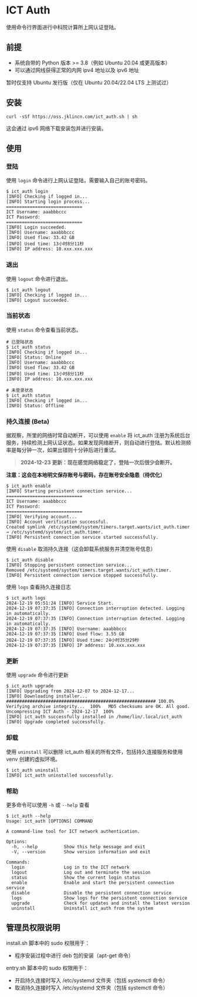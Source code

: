 # ICT Auth

使用命令行界面进行中科院计算所上网认证登陆。

## 前提

- 系统自带的 Python 版本 >= 3.8（例如 Ubuntu 20.04 或更高版本）
- 可以通过网线获得正常的内网 ipv4 地址以及 ipv6 地址

暂时仅支持 Ubuntu 发行版（仅在 Ubuntu 20.04/22.04 LTS 上测试过）

## 安装

```
curl -sSf https://oss.jklincn.com/ict_auth.sh | sh
```

这会通过 ipv6 网络下载安装包并进行安装。

## 使用

### 登陆

使用 `login` 命令进行上网认证登陆，需要输入自己的账号密码。

```
$ ict_auth login
[INFO] Checking if logged in...
[INFO] Starting login process...
=============================
ICT Username: aaabbbccc
ICT Password: 
=============================
[INFO] Login succeeded.
[INFO] Username: aaabbbccc
[INFO] Used flow: 33.42 GB
[INFO] Used time: 13小时8分11秒
[INFO] IP address: 10.xxx.xxx.xxx
```

### 退出

使用 `logout` 命令进行退出。

```
$ ict_auth logout
[INFO] Checking if logged in...
[INFO] Logout succeeded.
```

### 当前状态

使用 `status` 命令查看当前状态。

```
# 已登陆状态
$ ict_auth status
[INFO] Checking if logged in...
[INFO] Status: Online
[INFO] Username: aaabbbccc
[INFO] Used flow: 33.42 GB
[INFO] Used time: 13小时8分11秒
[INFO] IP address: 10.xxx.xxx.xxx

# 未登录状态
$ ict_auth status
[INFO] Checking if logged in...
[INFO] Status: Offline
```

### 持久连接 (Beta)

据观察，所里的网络时常自动断开，可以使用 `enable` 将 ict_auth 注册为系统后台服务，持续检测上网认证状态。如果发现网络断开，则自动进行登陆。默认检测频率是每分钟一次，如果出错则十分钟后进行重试。

> **2024-12-23 更新：现在感觉网络稳定了，登陆一次后很少会断开。**

**注意：这会在本地明文保存账号与密码，存在账号安全隐患（待优化）**

```
$ ict_auth enable
[INFO] Starting persistent connection service...
=============================
ICT Username: aaabbbccc
ICT Password: 
=============================
[INFO] Verifying account...
[INFO] Account verification successful.
Created symlink /etc/systemd/system/timers.target.wants/ict_auth.timer → /etc/systemd/system/ict_auth.timer.
[INFO] Persistent connection service started successfully.
```

使用 `disable` 取消持久连接（这会卸载系统服务并清空账号信息）

```
$ ict_auth disable
[INFO] Stopping persistent connection service...
Removed /etc/systemd/system/timers.target.wants/ict_auth.timer.
[INFO] Persistent connection service stopped successfully.
```

使用 `logs` 查看持久连接日志

```
$ ict_auth logs
2024-12-19 05:51:24 [INFO] Service Start.
2024-12-19 07:37:35 [INFO] Connection interruption detected. Logging in automatically.
2024-12-19 07:37:35 [INFO] Connection interruption detected. Logging in automatically.
2024-12-19 07:37:35 [INFO] Username: aaabbbccc
2024-12-19 07:37:35 [INFO] Used flow: 3.55 GB
2024-12-19 07:37:35 [INFO] Used time: 24小时35分29秒
2024-12-19 07:37:35 [INFO] IP address: 10.xxx.xxx.xxx
```

### 更新

使用 `upgrade` 命令进行更新

```
$ ict_auth upgrade
[INFO] Upgrading from 2024-12-07 to 2024-12-17...
[INFO] Downloading installer...
######################################################### 100.0%
Verifying archive integrity...  100%   MD5 checksums are OK. All good.
Uncompressing ICT Auth - 2024-12-17  100%
[INFO] ict_auth successfully installed in /home/lin/.local/ict_auth
[INFO] Upgrade completed successfully.
```

### 卸载

使用 `uninstall` 可以删除 ict_auth 相关的所有文件，包括持久连接服务和使用 venv 创建的虚拟环境。

```
$ ict_auth uninstall
[INFO] ict_auth uninstalled successfully.
```

### 帮助

更多命令可以使用 `-h` 或 `--help` 查看

```
$ ict_auth --help
Usage: ict_auth [OPTIONS] COMMAND

A command-line tool for ICT network authentication.

Options:
  -h, --help          Show this help message and exit
  -V, --version       Show version information and exit

Commands:
  login               Log in to the ICT network
  logout              Log out and terminate the session
  status              Show the current login status
  enable              Enable and start the persistent connection service
  disable             Disable the persistent connection service
  logs                Show logs for the persistent connection service
  upgrade             Check for updates and install the latest version
  uninstall           Uninstall ict_auth from the system
```

## 管理员权限说明

install.sh 脚本中的 sudo 权限用于：

- 程序安装过程中进行 deb 包的安装（apt-get 命令）

entry.sh 脚本中的 sudo 权限用于：

- 开启持久连接时写入 /etc/systemd 文件夹（包括 systemctl 命令）
- 取消持久连接时写入 /etc/systemd 文件夹（包括 systemctl 命令）